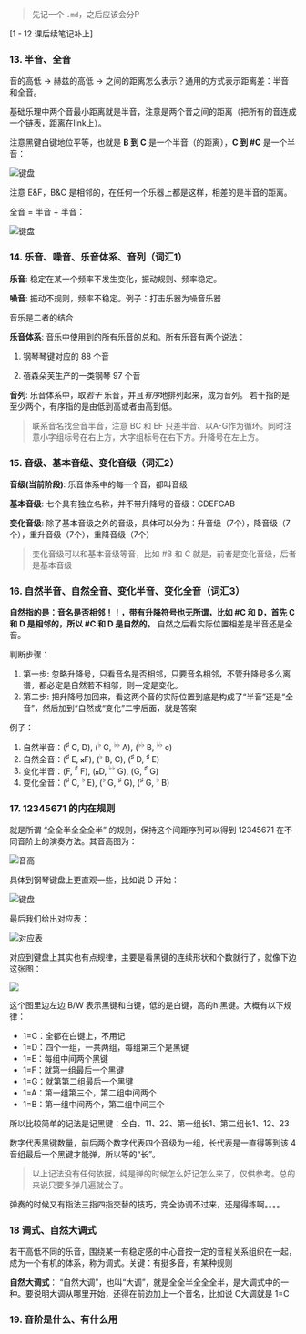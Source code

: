 > 先记一个 `.md`，之后应该会分P

[1 - 12 课后续笔记补上]


### 13. 半音、全音
音的高低 -> 赫兹的高低 -> 之间的距离怎么表示？通用的方式表示距离差：半音和全音。

基础乐理中两个音最小距离就是半音，注意是两个音之间的距离（把所有的音连成一个链表，距离在link上）。

注意黑键白键地位平等，也就是 **B 到 C** 是一个半音（的距离），**C 到 #C** 是一个半音：

![键盘](https://myblog-1316371247.cos.ap-shanghai.myqcloud.com/myblog/20250425005821972.png)

注意 E&F，B&C 是相邻的，在任何一个乐器上都是这样，相差的是半音的距离。

全音 = 半音 + 半音：

![键盘](https://myblog-1316371247.cos.ap-shanghai.myqcloud.com/myblog/20250425010422719.png)



### 14. 乐音、噪音、乐音体系、音列（词汇1）

**乐音**: 稳定在某一个频率不发生变化，振动规则、频率稳定。

**噪音**: 振动不规则，频率不稳定。例子：打击乐器为噪音乐器

音乐是二者的结合

**乐音体系**: 音乐中使用到的所有乐音的总和。所有乐音有两个说法：

1. 钢琴琴键对应的 88 个音

2. 蓓森朵芙生产的一类钢琴 97 个音

**音列**: 乐音体系中，取*若干* 乐音，并且*有序*地排列起来，成为音列。 若干指的是至少两个，有序指的是由低到高或者由高到低。

> 联系音名找全音半音，注意 BC 和 EF 只差半音、以A-G作为循环。同时注意小字组标号在右上方，大字组标号在右下方。升降号在左上方。




### 15. 音级、基本音级、变化音级（词汇2）

**音级(当前阶段)**: 乐音体系中的每一个音，都叫音级

**基本音级**: 七个具有独立名称，并不带升降号的音级：CDEFGAB

**变化音级**: 除了基本音级之外的音级，具体可以分为：升音级（7个），降音级（7个），重升音级（7个），重降音级（7个）

> 变化音级可以和基本音级等音，比如 #B 和 C 就是，前者是变化音级，后者是基本音级 




### 16. 自然半音、自然全音、变化半音、变化全音（词汇3）

**自然指的是：音名是否相邻！！，带有升降符号也无所谓，比如 #C 和 D，首先 C 和 D 是相邻的，所以 #C 和 D 是自然的。** 自然之后看实际位置相差是半音还是全音。

判断步骤：
1. 第一步: 忽略升降号，只看音名是否相邻，只要音名相邻，不管升降号多么离谱，都必定是自然若不相邬，则一定是变化。
2. 第二步: 把升降号加回来，看这两个音的实际位置到底是构成了“半音”还是“全音”，然后加到“自然或“变化”二字后面，就是答案

例子：
1. 自然半音：($^{\sharp}$ C, D), ($^{\flat}$ G, $^{\flat\flat}$ A),  ($^{\flat\flat}$ B, $^{\flat\flat}$ c)
2. 自然全音：($^{\sharp}$ E, 𝄪F), ($^{\flat}$ B, C), ($^{\sharp}$ D, $^{\sharp}$ E)
3. 变化半音：(F, $^{\sharp}$ F), (𝄪D, $^{\flat\flat}$ G),  (G, $^{\sharp}$ G)
4. 变化全音：($^{\sharp}$ C, $^{\flat}$ E), ($^{\flat}$ G, $^{\sharp}$ G), ($^{\sharp}$ G, $^{\flat}$ B)



### 17. 12345671 的内在规则

就是所谓 “全全半全全全半” 的规则，保持这个间距序列可以得到 12345671 在不同音阶上的演奏方法。其音高图为：

![音高](https://myblog-1316371247.cos.ap-shanghai.myqcloud.com/myblog/20250509095745015.png)


具体到钢琴键盘上更直观一些，比如说 D 开始：

![键盘](https://myblog-1316371247.cos.ap-shanghai.myqcloud.com/myblog/20250509095938457.png)

最后我们给出对应表：

![对应表](https://myblog-1316371247.cos.ap-shanghai.myqcloud.com/myblog/20250509100045374.png)


对应到键盘上其实也有点规律，主要是看黑键的连续形状和个数就行了，就像下边这张图：

![](https://myblog-1316371247.cos.ap-shanghai.myqcloud.com/myblog/default.jpg)

这个图里边左边 B/W 表示黑键和白键，低的是白键，高的hi黑键。大概有以下规律：

- 1=C：全都在白键上，不用记
- 1=D：四个一组，一共两组，每组第三个是黑键
- 1=E：每组中间两个黑键
- 1=F：就第一组最后一个黑键
- 1=G：就第第二组最后一个黑键
- 1=A：第一组第三个，第二组中间两个
- 1=B：第一组中间两个，第二组中间三个

所以比较简单的记法是记黑键：全白、11、22、第一组长1、第二组长1、12、23

数字代表黑键数量，前后两个数字代表四个音级为一组，长代表是一直得等到该 4 音组最后一个黑键才能弹，所以等的“长”。

> 以上记法没有任何依据，纯是弹的时候怎么好记怎么来了，仅供参考。总的来说只要多弹几遍就会了。

弹奏的时候又有指法三指四指交替的技巧，完全协调不过来，还是得练啊。。。。



### 18 调式、自然大调式

若干高低不同的乐音，围绕某一有稳定感的中心音按一定的音程关系组织在一起，成为一个有机的体系，称为调式。关键：有挺多音，有某种规则

**自然大调式**： “自然大调”，也叫“大调”，就是全全半全全全半，是大调式中的一种。要说明大调从哪里开始，还得在前边加上一个音名，比如说 C大调就是 1=C



### 19. 音阶是什么、有什么用
 







